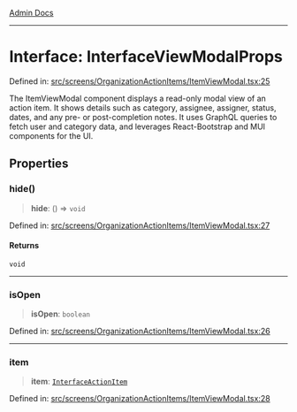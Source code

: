 [Admin Docs](/)

***

# Interface: InterfaceViewModalProps

Defined in: [src/screens/OrganizationActionItems/ItemViewModal.tsx:25](https://github.com/PalisadoesFoundation/talawa-admin/blob/main/src/screens/OrganizationActionItems/ItemViewModal.tsx#L25)

The ItemViewModal component displays a read-only modal view of an action item.
It shows details such as category, assignee, assigner, status, dates, and any pre-
or post-completion notes. It uses GraphQL queries to fetch user and category data,
and leverages React-Bootstrap and MUI components for the UI.

## Properties

### hide()

> **hide**: () => `void`

Defined in: [src/screens/OrganizationActionItems/ItemViewModal.tsx:27](https://github.com/PalisadoesFoundation/talawa-admin/blob/main/src/screens/OrganizationActionItems/ItemViewModal.tsx#L27)

#### Returns

`void`

***

### isOpen

> **isOpen**: `boolean`

Defined in: [src/screens/OrganizationActionItems/ItemViewModal.tsx:26](https://github.com/PalisadoesFoundation/talawa-admin/blob/main/src/screens/OrganizationActionItems/ItemViewModal.tsx#L26)

***

### item

> **item**: [`InterfaceActionItem`](../../../../utils/interfaces/interfaces/InterfaceActionItem.md)

Defined in: [src/screens/OrganizationActionItems/ItemViewModal.tsx:28](https://github.com/PalisadoesFoundation/talawa-admin/blob/main/src/screens/OrganizationActionItems/ItemViewModal.tsx#L28)
